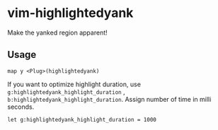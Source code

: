 # vim-highlightedyank
Make the yanked region apparent!

## Usage
```vim
map y <Plug>(highlightedyank)
```

If you want to optimize highlight duration, use `g:highlightedyank_highlight_duration` , `b:highlightedyank_highlight_duration`. Assign number of time in milli seconds.
```vim
let g:highlightedyank_highlight_duration = 1000
```
